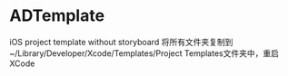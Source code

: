 # ADTemplate
iOS project template without storyboard
将所有文件夹复制到~/Library/Developer/Xcode/Templates/Project Templates文件夹中，重启XCode
